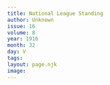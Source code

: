 ```yaml
---
title: National League Standing
author: Unknown
issue: 16
volume: 8
year: 1916
month: 32
day: V
tags:
layout: page.njk
image:
---
```


